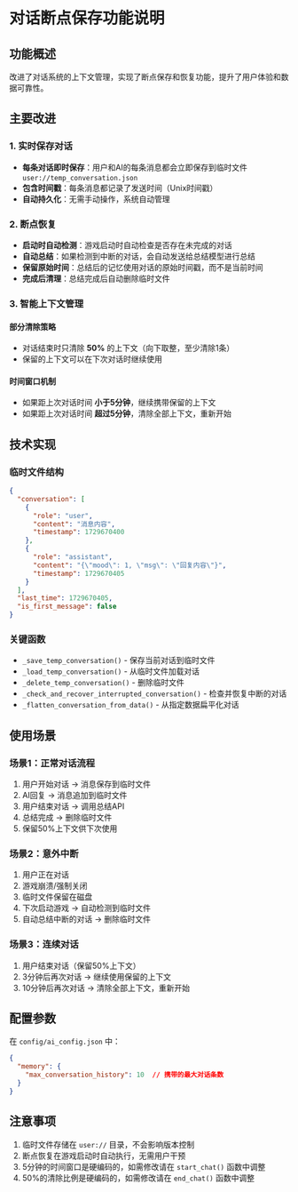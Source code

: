 # 对话断点保存功能说明

## 功能概述

改进了对话系统的上下文管理，实现了断点保存和恢复功能，提升了用户体验和数据可靠性。

## 主要改进

### 1. 实时保存对话

- **每条对话即时保存**：用户和AI的每条消息都会立即保存到临时文件 `user://temp_conversation.json`
- **包含时间戳**：每条消息都记录了发送时间（Unix时间戳）
- **自动持久化**：无需手动操作，系统自动管理

### 2. 断点恢复

- **启动时自动检测**：游戏启动时自动检查是否存在未完成的对话
- **自动总结**：如果检测到中断的对话，会自动发送给总结模型进行总结
- **保留原始时间**：总结后的记忆使用对话的原始时间戳，而不是当前时间
- **完成后清理**：总结完成后自动删除临时文件

### 3. 智能上下文管理

#### 部分清除策略
- 对话结束时只清除 **50%** 的上下文（向下取整，至少清除1条）
- 保留的上下文可以在下次对话时继续使用

#### 时间窗口机制
- 如果距上次对话时间 **小于5分钟**，继续携带保留的上下文
- 如果距上次对话时间 **超过5分钟**，清除全部上下文，重新开始

## 技术实现

### 临时文件结构

```json
{
  "conversation": [
    {
      "role": "user",
      "content": "消息内容",
      "timestamp": 1729670400
    },
    {
      "role": "assistant",
      "content": "{\"mood\": 1, \"msg\": \"回复内容\"}",
      "timestamp": 1729670405
    }
  ],
  "last_time": 1729670405,
  "is_first_message": false
}
```

### 关键函数

- `_save_temp_conversation()` - 保存当前对话到临时文件
- `_load_temp_conversation()` - 从临时文件加载对话
- `_delete_temp_conversation()` - 删除临时文件
- `_check_and_recover_interrupted_conversation()` - 检查并恢复中断的对话
- `_flatten_conversation_from_data()` - 从指定数据扁平化对话

## 使用场景

### 场景1：正常对话流程
1. 用户开始对话 → 消息保存到临时文件
2. AI回复 → 消息追加到临时文件
3. 用户结束对话 → 调用总结API
4. 总结完成 → 删除临时文件
5. 保留50%上下文供下次使用

### 场景2：意外中断
1. 用户正在对话
2. 游戏崩溃/强制关闭
3. 临时文件保留在磁盘
4. 下次启动游戏 → 自动检测到临时文件
5. 自动总结中断的对话 → 删除临时文件

### 场景3：连续对话
1. 用户结束对话（保留50%上下文）
2. 3分钟后再次对话 → 继续使用保留的上下文
3. 10分钟后再次对话 → 清除全部上下文，重新开始

## 配置参数

在 `config/ai_config.json` 中：

```json
{
  "memory": {
    "max_conversation_history": 10  // 携带的最大对话条数
  }
}
```

## 注意事项

1. 临时文件存储在 `user://` 目录，不会影响版本控制
2. 断点恢复在游戏启动时自动执行，无需用户干预
3. 5分钟的时间窗口是硬编码的，如需修改请在 `start_chat()` 函数中调整
4. 50%的清除比例是硬编码的，如需修改请在 `end_chat()` 函数中调整

